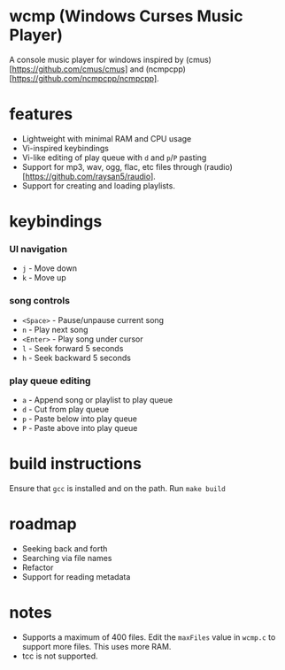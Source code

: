 # wcmp (Windows Curses Music Player)

A console music player for windows inspired by (cmus)[https://github.com/cmus/cmus] and (ncmpcpp)[https://github.com/ncmpcpp/ncmpcpp]. 

# features 

- Lightweight with minimal RAM and CPU usage 
- Vi-inspired keybindings
- Vi-like editing of play queue with `d` and `p`/`P` pasting
- Support for mp3, wav, ogg, flac, etc files through (raudio)[https://github.com/raysan5/raudio]. 
- Support for creating and loading playlists.


# keybindings

### UI navigation
- `j` - Move down
- `k` - Move up

### song controls 
- `<Space>` - Pause/unpause current song
- `n` - Play next song 
- `<Enter>` - Play song under cursor
- `l` - Seek forward 5 seconds
- `h` - Seek backward 5 seconds

### play queue editing
- `a` - Append song or playlist to play queue
- `d` - Cut from play queue 
- `p` - Paste below into play queue
- `P` - Paste above into play queue

# build instructions 

Ensure that `gcc` is installed and on the path. Run `make build`

# roadmap

- Seeking back and forth
- Searching via file names 
- Refactor
- Support for reading metadata 

# notes 

- Supports a maximum of 400 files. Edit the `maxFiles` value in `wcmp.c` to support more files. This uses more RAM. 
- tcc is not supported.
